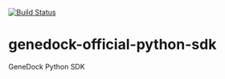 [![Build Status](https://travis-ci.com/genedock/genedock-official-python-sdk.svg?token=tdT1eRQbVcaWeBgbQX39&branch=master)](https://travis-ci.com/genedock/genedock-official-python-sdk)
# genedock-official-python-sdk
GeneDock Python SDK
